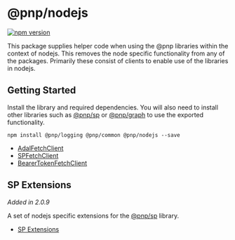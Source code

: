 # @pnp/nodejs

[![npm version](https://badge.fury.io/js/%40pnp%2Fnodejs.svg)](https://badge.fury.io/js/%40pnp%2Fnodejs)

This package supplies helper code when using the @pnp libraries within the context of nodejs. This removes the node specific functionality from any of the packages.
Primarily these consist of clients to enable use of the libraries in nodejs.

## Getting Started

Install the library and required dependencies. You will also need to install other libraries such as [@pnp/sp](../sp/index.md) or [@pnp/graph](../graph/index.md) to use the
exported functionality.

`npm install @pnp/logging @pnp/common @pnp/nodejs --save`

* [AdalFetchClient](./adal-fetch-client.md)
* [SPFetchClient](./sp-fetch-client.md)
* [BearerTokenFetchClient](./bearer-token-fetch-client.md)

## SP Extensions

_Added in 2.0.9_

A set of nodejs specific extensions for the [@pnp/sp](../sp/) library.

* [SP Extensions](./sp-extensions.md)
